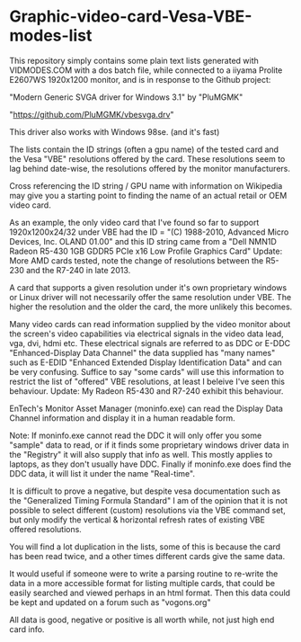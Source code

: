 # Graphic-video-card-Vesa-VBE-modes-list

This repository simply contains some plain text lists generated with VIDMODES.COM with a dos batch file, while connected to a iiyama Prolite E2607WS 1920x1200 monitor, and is in response to the Github project:

"Modern Generic SVGA driver for Windows 3.1" by "PluMGMK"

"https://github.com/PluMGMK/vbesvga.drv"

This driver also works with Windows 98se. (and it's fast)

The lists contain the ID strings (often a gpu name) of the tested card and the Vesa "VBE" resolutions offered by the card. These resolutions seem to lag behind date-wise, the resolutions offered by the monitor manufacturers.

Cross referencing the ID string / GPU name with information on Wikipedia may give you a starting point to finding the name of an actual retail or OEM video card.

As an example, the only video card that I've found so far to support 1920x1200x24/32 under VBE had the ID = "(C) 1988-2010, Advanced Micro Devices, Inc. OLAND 01.00" and this ID string came from a "Dell NMN1D Radeon R5-430 1GB GDDR5 PCIe x16 Low Profile Graphics Card" Update: More AMD cards tested, note the change of resolutions between the R5-230 and the R7-240 in late 2013. 

A card that supports a given resolution under it's own proprietary windows or Linux driver will not necessarily offer the same resolution under VBE. The higher the resolution and the older the card, the more unlikely this becomes.

Many video cards can read information supplied by the video monitor about the screen's video capabilities via electrical signals in the video data lead, vga, dvi, hdmi etc. These electrical signals are referred to as DDC or E-DDC "Enhanced-Display Data Channel" the data supplied has "many names" such as E-EDID "Enhanced Extended Display Identification Data" and can be very confusing. Suffice to say "some cards" will use this information to restrict the list of "offered" VBE resolutions, at least I beleive I've seen this behaviour. Update: My Radeon R5-430 and R7-240 exhibit this behaviour.

EnTech's Monitor Asset Manager (moninfo.exe) can read the Display Data Channel information and display it in a human readable form.

Note: If moninfo.exe cannot read the DDC it will only offer you some "sample" data to read, or if it finds some proprietary windows driver data in the "Registry" it will also supply that info as well. This mostly applies to laptops, as they don't usually have DDC. Finally if moninfo.exe does find the DDC data, it will list it under the name "Real-time".

It is difficult to prove a negative, but despite vesa documentation such as the "Generalized Timing Formula Standard" I am of the opinion that it is not possible to select different (custom) resolutions via the VBE command set, but only modify the vertical & horizontal refresh rates of existing VBE offered resolutions.

You will find a lot duplication in the lists, some of this is because the card has been read twice, and a other times different cards give the same data.

It would useful if someone were to write a parsing routine to re-write the data in a more accessible format for listing multiple cards, that could be easily searched and viewed  perhaps in an html format. Then this data could be kept and updated on a forum such as "vogons.org"

All data is good, negative or positive is all worth while, not just high end card info.

